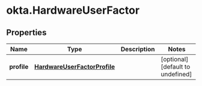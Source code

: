 # okta.HardwareUserFactor

## Properties

Name | Type | Description | Notes
------------ | ------------- | ------------- | -------------
**profile** | [**HardwareUserFactorProfile**](HardwareUserFactorProfile.md) |  | [optional] [default to undefined]

